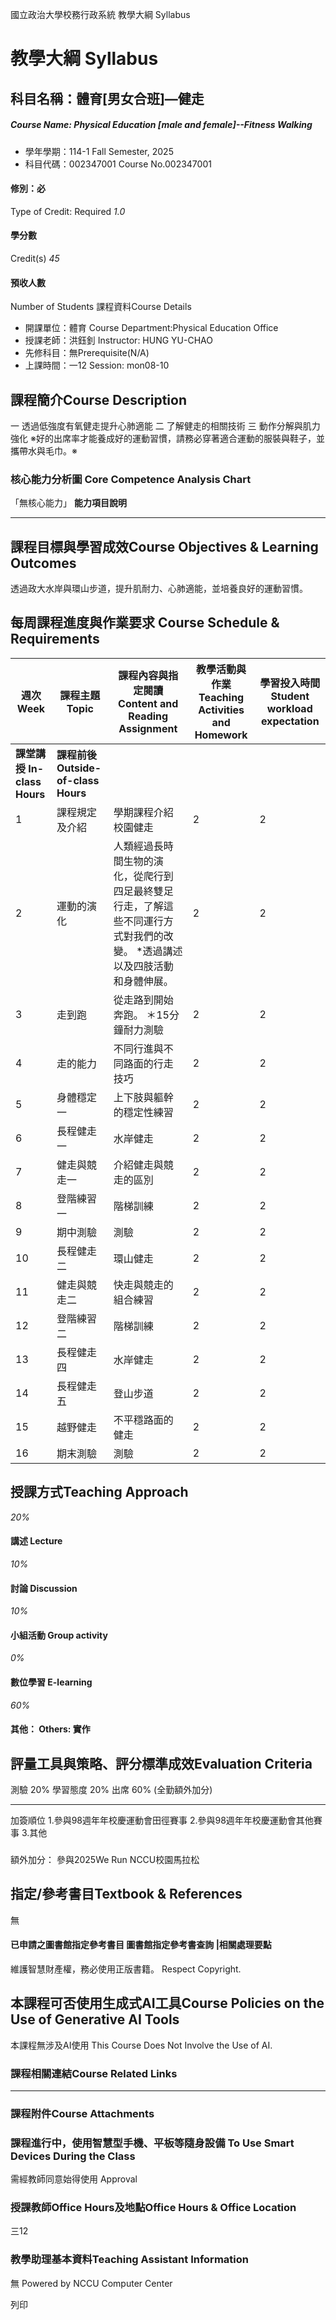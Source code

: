 國立政治大學校務行政系統 教學大綱 Syllabus
# 教學大綱 Syllabus
##  科目名稱：體育[男女合班]—健走 
#####  Course Name: Physical Education [male and female]--Fitness Walking
  * 學年學期：114-1 Fall Semester, 2025 
  * 科目代碼：002347001 Course No.002347001


#### 修別：必
Type of Credit: Required 
_1.0_
#### 學分數
Credit(s)
_45_
#### 預收人數
Number of Students
課程資料Course Details
  * 開課單位：體育 Course Department:Physical Education Office 
  * 授課老師：洪鈺釗 Instructor: HUNG YU-CHAO 
  * 先修科目：無Prerequisite(N/A)
  * 上課時間：一12 Session: mon08-10


##  課程簡介Course Description
一 透過低強度有氧健走提升心肺適能
二 了解健走的相關技術
三 動作分解與肌力強化
※好的出席率才能養成好的運動習慣，請務必穿著適合運動的服裝與鞋子，並攜帶水與毛巾。※
###  核心能力分析圖 Core Competence Analysis Chart
「無核心能力」 
**能力項目說明**
* * *
##  課程目標與學習成效Course Objectives & Learning Outcomes 
透過政大水岸與環山步道，提升肌耐力、心肺適能，並培養良好的運動習慣。
##  每周課程進度與作業要求 Course Schedule & Requirements
**週次** **Week** |  **課程主題** **Topic** |  **課程內容與指定閱讀** **Content and Reading Assignment** |  **教學活動與作業** **Teaching Activities and Homework** |  **學習投入時間** **Student workload expectation**  
---|---|---|---|---  
**課堂講授** **In-class Hours** |  **課程前後** **Outside-of-class Hours**  
1 |  課程規定及介紹 |  學期課程介紹 校園健走 |  2 |  2  
2 |  運動的演化 |  人類經過長時間生物的演化，從爬行到四足最終雙足行走，了解這些不同運行方式對我們的改變。 *透過講述以及四肢活動和身體伸展。 |  2 |  2  
3 |  走到跑 |  從走路到開始奔跑。 ＊15分鐘耐力測驗 |  2 |  2  
4 |  走的能力 | 不同行進與不同路面的行走技巧 |  2 |  2  
5 |  身體穩定一 |  上下肢與軀幹的穩定性練習 |  2 |  2  
6 |  長程健走一 | 水岸健走 |  2 |  2  
7 |  健走與競走一 |  介紹健走與競走的區別 |  2 |  2  
8 |  登階練習一 |  階梯訓練 |  2 |  2  
9 |  期中測驗 |  測驗 |  2 |  2  
10 |  長程健走二 | 環山健走 |  2 |  2  
11 |  健走與競走二 |  快走與競走的組合練習 |  2 |  2  
12 |  登階練習二 |  階梯訓練 |  2 |  2  
13 |  長程健走四 |  水岸健走 |  2 |  2  
14 |  長程健走五 |  登山步道 |  2 |  2  
15 |  越野健走 | 不平穩路面的健走 |  2 |  2  
16 |  期末測驗 | 測驗 |  2 |  2  
##  授課方式Teaching Approach
_20%_
####  講述 Lecture
_10%_
####  討論 Discussion
_10%_
####  小組活動 Group activity
_0%_
####  數位學習 E-learning
_60%_
####  其他： Others: 實作 
##  評量工具與策略、評分標準成效Evaluation Criteria
測驗 20%
學習態度 20%
出席 60% (全勤額外加分)
****
加簽順位
1.參與98週年年校慶運動會田徑賽事
2.參與98週年年校慶運動會其他賽事
3.其他
###
額外加分：
參與2025We Run NCCU校園馬拉松  

##  指定/參考書目Textbook & References
無
####  已申請之圖書館指定參考書目  圖書館指定參考書查詢 |相關處理要點
維護智慧財產權，務必使用正版書籍。 Respect Copyright.
##  本課程可否使用生成式AI工具Course Policies on the Use of Generative AI Tools
本課程無涉及AI使用 This Course Does Not Involve the Use of AI.
###  課程相關連結Course Related Links
* * *
###  課程附件Course Attachments
###  課程進行中，使用智慧型手機、平板等隨身設備 To Use Smart Devices During the Class
需經教師同意始得使用  Approval
###  授課教師Office Hours及地點Office Hours & Office Location
三12
###  教學助理基本資料Teaching Assistant Information
無
Powered by NCCU Computer Center
  
列印
